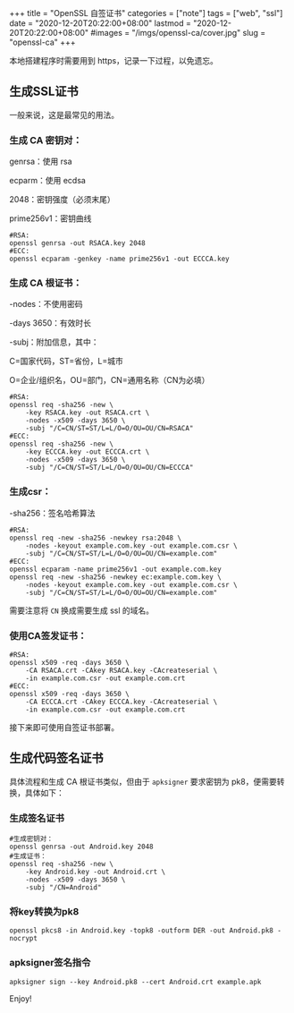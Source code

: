 +++
title = "OpenSSL 自签证书"
categories = ["note"]
tags = ["web", "ssl"]
date = "2020-12-20T20:22:00+08:00"
lastmod = "2020-12-20T20:22:00+08:00"
#images = "/imgs/openssl-ca/cover.jpg"
slug = "openssl-ca"
+++

本地搭建程序时需要用到 https，记录一下过程，以免遗忘。

## 生成SSL证书

一般来说，这是最常见的用法。

### 生成 CA 密钥对：

genrsa：使用 rsa

ecparm：使用 ecdsa

2048：密钥强度（必须末尾）

prime256v1：密钥曲线

```shell
#RSA:
openssl genrsa -out RSACA.key 2048
#ECC:
openssl ecparam -genkey -name prime256v1 -out ECCCA.key
```

### 生成 CA 根证书：

-nodes：不使用密码

-days 3650：有效时长

-subj：附加信息，其中：

C=国家代码，ST=省份，L=城市

O=企业/组织名，OU=部门，CN=通用名称（CN为必填）

```shell
#RSA:
openssl req -sha256 -new \
	-key RSACA.key -out RSACA.crt \
	-nodes -x509 -days 3650 \
	-subj "/C=CN/ST=ST/L=L/O=O/OU=OU/CN=RSACA"
#ECC:
openssl req -sha256 -new \
	-key ECCCA.key -out ECCCA.crt \
	-nodes -x509 -days 3650 \
	-subj "/C=CN/ST=ST/L=L/O=O/OU=OU/CN=ECCCA"
```

### 生成csr：

-sha256：签名哈希算法

```shell
#RSA:
openssl req -new -sha256 -newkey rsa:2048 \
	-nodes -keyout example.com.key -out example.com.csr \
	-subj "/C=CN/ST=ST/L=L/O=O/OU=OU/CN=example.com"
#ECC:
openssl ecparam -name prime256v1 -out example.com.key
openssl req -new -sha256 -newkey ec:example.com.key \
	-nodes -keyout example.com.key -out example.com.csr \
	-subj "/C=CN/ST=ST/L=L/O=O/OU=OU/CN=example.com"
```

需要注意将 `CN` 换成需要生成 ssl 的域名。

### 使用CA签发证书：

```shell
#RSA:
openssl x509 -req -days 3650 \
	-CA RSACA.crt -CAkey RSACA.key -CAcreateserial \
	-in example.com.csr -out example.com.crt
#ECC:
openssl x509 -req -days 3650 \
	-CA ECCCA.crt -CAkey ECCCA.key -CAcreateserial \
	-in example.com.csr -out example.com.crt
```

接下来即可使用自签证书部署。

## 生成代码签名证书

具体流程和生成 CA 根证书类似，但由于 `apksigner` 要求密钥为 pk8，便需要转换，具体如下：

### 生成签名证书

```shell
#生成密钥对：
openssl genrsa -out Android.key 2048
#生成证书：
openssl req -sha256 -new \
	-key Android.key -out Android.crt \
	-nodes -x509 -days 3650 \
	-subj "/CN=Android"
```

### 将key转换为pk8

```shell
openssl pkcs8 -in Android.key -topk8 -outform DER -out Android.pk8 -nocrypt
```

### apksigner签名指令

```shell
apksigner sign --key Android.pk8 --cert Android.crt example.apk
```

Enjoy!
